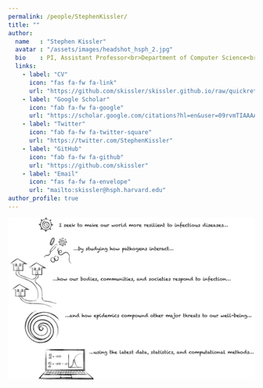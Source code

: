 ```yaml
---
permalink: /people/StephenKissler/
title: ""
author:
  name   : "Stephen Kissler"
  avatar : "/assets/images/headshot_hsph_2.jpg"
  bio    : PI, Assistant Professor<br>Department of Computer Science<br>University of Colorado Boulder
  links:
    - label: "CV"
      icon: "fas fa-fw fa-link"
      url: "https://github.com/skissler/skissler.github.io/raw/quickreturn/assets/documents/KisslerCV_2022-06-16.pdf"
    - label: "Google Scholar"
      icon: "fab fa-fw fa-google"
      url: "https://scholar.google.com/citations?hl=en&user=09rvmTIAAAAJ"
    - label: "Twitter"
      icon: "fab fa-fw fa-twitter-square"
      url: "https://twitter.com/StephenKissler"
    - label: "GitHub"
      icon: "fab fa-fw fa-github"
      url: "https://github.com/skissler"
    - label: "Email"
      icon: "fas fa-fw fa-envelope"
      url: "mailto:skissler@hsph.harvard.edu"
author_profile: true
---
```


<img src="assets/images/summary.png">
